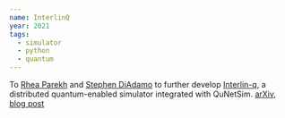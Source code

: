 ```yaml
---
name: InterlinQ
year: 2021
tags:
  - simulator
  - python
  - quantum
---
```

To [Rhea Parekh](https://twitter.com/RheaParekh1) and [Stephen DiAdamo](https://scholar.google.ca/citations?user=k9O1vSwAAAAJ&hl=en) to further develop [Interlin-q](https://github.com/Interlin-q/Interlin-q/), a distributed quantum-enabled simulator integrated with QuNetSim. [arXiv](https://arxiv.org/abs/2106.06841), [blog post](https://medium.com/@stephen.diadamo/distributed-quantum-computing-1c5d38a34c50)
